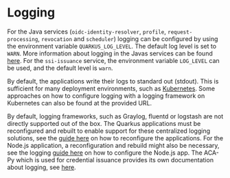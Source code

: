 # Logging

For the Java services (`oidc-identity-resolver`, `profile`, `request-processing`, `revocation` and `scheduler`) logging can be configured by using the environment variable `QUARKUS_LOG_LEVEL`.
The default log level is set to `WARN`.
More information about logging in the Javas services can be found [here](https://quarkus.io/guides/logging#logging-levels).
For the `ssi-issuance` service, the environment variable `LOG_LEVEL` can be used, and the default level is `warn`.

By default, the applications write their logs to standard out (stdout).
This is sufficient for many deployment environments, such as [Kubernetes](https://kubernetes.io/docs/concepts/cluster-administration/logging/).
Some approaches on how to configure logging with a logging framework on Kubernetes can also be found at the provided URL.

By default, logging frameworks, such as Graylog, fluentd or logstash are not directly supported out of the box.
The Quarkus applications must be reconfigured and rebuilt to enable support for these centralized logging solutions, see the [guide here](https://quarkus.io/guides/centralized-log-management) on how to reconfigure the applications.
For the Node.js application, a reconfiguration and rebuild might also be necessary, see the logging [guide here](https://github.com/iamolegga/nestjs-pino) on how to configure the Node.js app.
The ACA-Py which is used for credential issuance provides its own documentation about logging, see [here](https://github.com/hyperledger/aries-cloudagent-python/blob/main/Logging.md).

